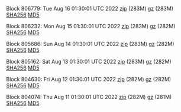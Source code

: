 Block 806779: Tue Aug 16 01:30:01 UTC 2022 [zip](https://files.01coin.io/mainnet/2022-08-16/bootstrap.dat.zip) (283M) [gz](https://files.01coin.io/mainnet/2022-08-16/bootstrap.dat.tar.gz) (283M) [SHA256](https://files.01coin.io/mainnet/2022-08-16/sha256.txt) [MD5](https://files.01coin.io/mainnet/2022-08-16/md5.txt)

Block 806232: Mon Aug 15 01:30:01 UTC 2022 [zip](https://files.01coin.io/mainnet/2022-08-15/bootstrap.dat.zip) (283M) [gz](https://files.01coin.io/mainnet/2022-08-15/bootstrap.dat.tar.gz) (282M) [SHA256](https://files.01coin.io/mainnet/2022-08-15/sha256.txt) [MD5](https://files.01coin.io/mainnet/2022-08-15/md5.txt)

Block 805686: Sun Aug 14 01:30:01 UTC 2022 [zip](https://files.01coin.io/mainnet/2022-08-14/bootstrap.dat.zip) (283M) [gz](https://files.01coin.io/mainnet/2022-08-14/bootstrap.dat.tar.gz) (282M) [SHA256](https://files.01coin.io/mainnet/2022-08-14/sha256.txt) [MD5](https://files.01coin.io/mainnet/2022-08-14/md5.txt)

Block 805162: Sat Aug 13 01:30:01 UTC 2022 [zip](https://files.01coin.io/mainnet/2022-08-13/bootstrap.dat.zip) (283M) [gz](https://files.01coin.io/mainnet/2022-08-13/bootstrap.dat.tar.gz) (282M) [SHA256](https://files.01coin.io/mainnet/2022-08-13/sha256.txt) [MD5](https://files.01coin.io/mainnet/2022-08-13/md5.txt)

Block 804630: Fri Aug 12 01:30:01 UTC 2022 [zip](https://files.01coin.io/mainnet/2022-08-12/bootstrap.dat.zip) (282M) [gz](https://files.01coin.io/mainnet/2022-08-12/bootstrap.dat.tar.gz) (282M) [SHA256](https://files.01coin.io/mainnet/2022-08-12/sha256.txt) [MD5](https://files.01coin.io/mainnet/2022-08-12/md5.txt)

Block 804074: Thu Aug 11 01:30:01 UTC 2022 [zip](https://files.01coin.io/mainnet/2022-08-11/bootstrap.dat.zip) (282M) [gz](https://files.01coin.io/mainnet/2022-08-11/bootstrap.dat.tar.gz) (281M) [SHA256](https://files.01coin.io/mainnet/2022-08-11/sha256.txt) [MD5](https://files.01coin.io/mainnet/2022-08-11/md5.txt)
